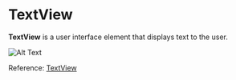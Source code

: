 
# TextView

**TextView** is a user interface element that displays text to the user. 



![Alt Text](https://github.com/MichAca/WWCode-Android-Study-Group/blob/master/June%2016%2C%202018/_media/media_android/android-studio-hello-world.png)


Reference: [TextView](https://developer.android.com/reference/android/widget/TextView)
